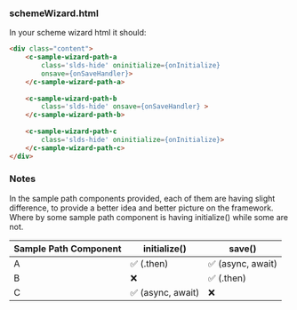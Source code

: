 ### schemeWizard.html
In your scheme wizard html it should:
```html
<div class="content">
	<c-sample-wizard-path-a 
		class='slds-hide' oninitialize={onInitialize} 
		onsave={onSaveHandler}>
	</c-sample-wizard-path-a>
	
	<c-sample-wizard-path-b 
		class='slds-hide' onsave={onSaveHandler} >
	</c-sample-wizard-path-b>
	
	<c-sample-wizard-path-c 
		class='slds-hide' oninitialize={onInitialize}>
	</c-sample-wizard-path-c>
</div>
```

### Notes
In the sample path components provided, each of them are having slight difference, to provide a better idea and better picture on the framework. Where by some sample path component is having initialize() while some are not.

| Sample Path Component  | initialize() | save() |
| ------------ | ------------ | ------------ |
| A | ✅  (.then)| ✅  (async, await)|
| B | ❌ | ✅ (.then)|
| C | ✅  (async, await) | ❌ |

